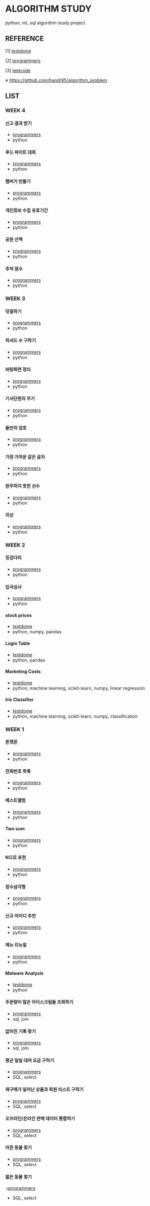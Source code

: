 # ALGORITHM STUDY
python, ml, sql algorithm study project

## REFERENCE

[1] [testdome](https://www.testdome.com/library)

[2] [programmers](https://school.programmers.co.kr/learn/challenges?order=recent&partIds=20069)

[3] [leetcode](https://leetcode.com/problemset/)

※ https://github.com/handr95/algorithm_problem


## LIST

### WEEK 4
#### 신고 결과 받기 
- [programmers](https://school.programmers.co.kr/learn/courses/30/lessons/92334)
- python

#### 푸드 파이트 대회 
- [programmers](https://school.programmers.co.kr/learn/courses/30/lessons/134240)
- python

#### 햄버거 만들기
- [programmers](https://school.programmers.co.kr/learn/courses/30/lessons/133502)
- python

#### 개인정보 수집 유효기간 
- [programmers](https://xn--school-oiy.programmers.co.kr/learn/courses/30/lessons/150370)
- python

#### 공원 산책 
- [programmers](https://school.programmers.co.kr/learn/courses/30/lessons/172928)
- python

#### 추억 점수
- [programmers](https://school.programmers.co.kr/learn/courses/30/lessons/176963)
- python


### WEEK 3
#### 덧칠하기
- [programmers](https://school.programmers.co.kr/learn/courses/30/lessons/161989)
- python

#### 하샤드 수 구하기
- [programmers](https://school.programmers.co.kr/learn/courses/30/lessons/12947#)
- python

#### 바탕화면 정리
- [programmers](https://school.programmers.co.kr/learn/courses/30/lessons/161990)
- python

#### 기사단원의 무기
- [programmers](https://school.programmers.co.kr/learn/courses/30/lessons/136798)
- python

#### 둘만의 암호
- [programmers](https://school.programmers.co.kr/learn/courses/30/lessons/155652)
- python

#### 가장 가까운 같은 글자
- [programmers](https://school.programmers.co.kr/learn/courses/30/lessons/142086)
- python

#### 완주하지 못한 선수
- [programmers](https://school.programmers.co.kr/learn/courses/30/lessons/42576)
- python

#### 의상
- [programmers](https://school.programmers.co.kr/learn/courses/30/lessons/42578)
- python


### WEEK 2
#### 징검다리
- [programmers](https://school.programmers.co.kr/learn/courses/30/lessons/43236)
- python

#### 입국심사
- [programmers](https://school.programmers.co.kr/learn/courses/30/lessons/43238)
- python

#### stock prices
- [testdome](https://www.testdome.com/questions/python-data-science/stock-prices/84848)
- python, numpy, pandas

#### Login Table
- [testdome](https://www.testdome.com/questions/python-data-science/login-table/81252)
- python, pandas

#### Marketing Costs
- [testdome](https://www.testdome.com/questions/python-data-science/marketing-costs/41455)
- python, machine learning, scikit-learn, numpy, linear regression

#### Iris Classifier
- [testdome](https://www.testdome.com/questions/python-data-science/iris-classifier/41457)
- python, machine learning, scikit-learn, numpy, classification


### WEEK 1
#### 폰켓몬
- [programmers]()
- python

#### 전화번호 목록
- [programmers](https://school.programmers.co.kr/learn/courses/30/lessons/42577)
- python 

#### 베스트앨범
- [programmers](https://school.programmers.co.kr/learn/courses/30/lessons/42579)
- python

#### Two sum
- [programmers](https://leetcode.com/problems/two-sum/)
- python

#### N으로 표현
- [programmers](https://school.programmers.co.kr/learn/courses/30/lessons/42895)
- python

#### 정수삼각형
- [programmers](https://school.programmers.co.kr/learn/courses/30/lessons/43105)
- python

#### 신규 아이디 추천 
- [programmers](https://school.programmers.co.kr/learn/courses/30/lessons/72410#)
- python

#### 메뉴 리뉴얼 
- [programmers](https://school.programmers.co.kr/learn/courses/30/lessons/72411)
- python

#### Malware Analysis
- [testdome](https://www.testdome.com/questions/python/malware-analysis/108074)
- python

#### 주문량이 많은 아이스크림들 조회하기
- [programmers](https://school.programmers.co.kr/learn/courses/30/lessons/133027)
- sql, join

#### 없어진 기록 찾기
- [programmers](https://school.programmers.co.kr/learn/courses/30/lessons/59042)
- sql, join

#### 평균 일일 대여 요금 구하기
- [programmers](https://school.programmers.co.kr/learn/courses/30/lessons/151136)
- SQL, select

#### 재구매가 일어난 상품과 회원 리스트 구하기
- [programmers](https://school.programmers.co.kr/learn/courses/30/lessons/131536)
- SQL, select

#### 오프라인/온라인 판매 데이터 통합하기
- [programmers](https://school.programmers.co.kr/learn/courses/30/lessons/131537)
- SQL, select

#### 아픈 동물 찾기
- [programmers](https://school.programmers.co.kr/learn/courses/30/lessons/59036)
- SQL, select

#### 젊은 동물 찾기
-[programmers](https://school.programmers.co.kr/learn/courses/30/lessons/59037)
- SQL, select